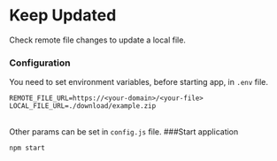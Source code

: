 # Keep Updated
Check remote file changes to update a local file.

### Configuration

You need to set environment variables, before starting app, in `.env` file.
```shell
REMOTE_FILE_URL=https://<your-domain>/<your-file>
LOCAL_FILE_URL=./download/example.zip
```
\
Other params can be set in `config.js` file.
###Start application
```shell
npm start
```
